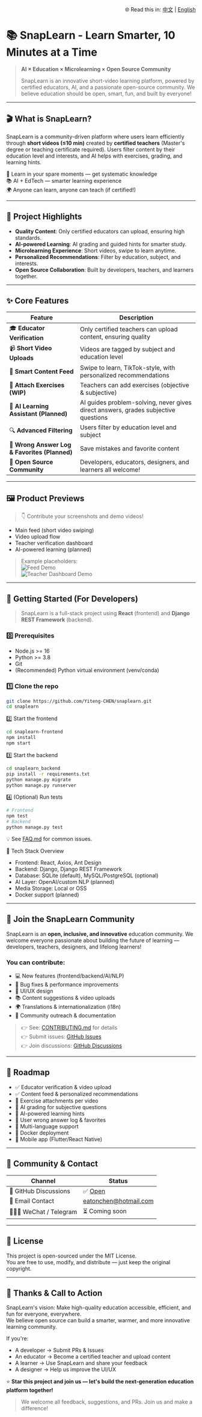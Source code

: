 <p align="right">
  🌐 Read this in:
  <a href="README.md">中文</a> |
  <a href="README.en.md">English</a>
</p>

# 📚 SnapLearn - Learn Smarter, 10 Minutes at a Time

> **AI × Education × Microlearning × Open Source Community**
>
> SnapLearn is an innovative short-video learning platform, powered by certified educators, AI, and a passionate open-source community. We believe education should be open, smart, fun, and built by everyone!

---

## 🎬 What is SnapLearn?

SnapLearn is a community-driven platform where users learn efficiently through **short videos (≤10 min)** created by **certified teachers** (Master's degree or teaching certificate required). Users filter content by their education level and interests, and AI helps with exercises, grading, and learning hints.

🧩 Learn in your spare moments — get systematic knowledge  
📚 AI + EdTech — smarter learning experience  
🌍 Anyone can learn, anyone can teach (if certified!)

---

## 🌟 Project Highlights

- **Quality Content**: Only certified educators can upload, ensuring high standards.
- **AI-powered Learning**: AI grading and guided hints for smarter study.
- **Microlearning Experience**: Short videos, swipe to learn anytime.
- **Personalized Recommendations**: Filter by education, subject, and interests.
- **Open Source Collaboration**: Built by developers, teachers, and learners together.

---

## ✨ Core Features

| Feature | Description |
|---------|-------------|
| 🎓 **Educator Verification** | Only certified teachers can upload content, ensuring quality |
| 📹 **Short Video Uploads** | Videos are tagged by subject and education level |
| 🧭 **Smart Content Feed** | Swipe to learn, TikTok-style, with personalized recommendations |
| 📝 **Attach Exercises (WIP)** | Teachers can add exercises (objective & subjective) |
| 🤖 **AI Learning Assistant (Planned)** | AI guides problem-solving, never gives direct answers, grades subjective questions |
| 🔍 **Advanced Filtering** | Users filter by education level and subject |
| 📌 **Wrong Answer Log & Favorites (Planned)** | Save mistakes and favorite content |
| 🌟 **Open Source Community** | Developers, educators, designers, and learners all welcome! |

---

## 🖼 Product Previews

> 👇 Contribute your screenshots and demo videos!
- Main feed (short video swiping)
- Video upload flow
- Teacher verification dashboard
- AI-powered learning (planned)

> Example placeholders:  
> ![Feed Demo](docs/demo_feed.png)  
> ![Teacher Dashboard Demo](docs/demo_teacher.png)

---

## 🚀 Getting Started (For Developers)

> SnapLearn is a full-stack project using **React** (frontend) and **Django REST Framework** (backend).

### 0️⃣ Prerequisites

- Node.js >= 16
- Python >= 3.8
- Git
- (Recommended) Python virtual environment (venv/conda)

### 1️⃣ Clone the repo

```bash
git clone https://github.com/Yiteng-CHEN/snaplearn.git
cd snaplearn
```

2️⃣ Start the frontend
```bash
cd snaplearn-frontend
npm install
npm start
```

3️⃣ Start the backend
```bash
cd snaplearn_backend
pip install -r requirements.txt
python manage.py migrate
python manage.py runserver
```

4️⃣ (Optional) Run tests
```bash
# Frontend
npm test
# Backend
python manage.py test
```

💡 See [FAQ.md](docs/FAQ.md) for common issues.

🧠 Tech Stack Overview
- Frontend: React, Axios, Ant Design
- Backend: Django, Django REST Framework
- Database: SQLite (default), MySQL/PostgreSQL (optional)
- AI Layer: OpenAI/custom NLP (planned)
- Media Storage: Local or OSS
- Docker support (planned)

---

## 👥 Join the SnapLearn Community

SnapLearn is an **open, inclusive, and innovative** education community. We welcome everyone passionate about building the future of learning — developers, teachers, designers, and lifelong learners!

### You can contribute:

- 💻 New features (frontend/backend/AI/NLP)
- 🐞 Bug fixes & performance improvements
- 🎨 UI/UX design
- 📚 Content suggestions & video uploads
- 🌍 Translations & internationalization (i18n)
- 📢 Community outreach & documentation

> 👉 See: [CONTRIBUTING.md](CONTRIBUTING.md) for details  
> 👉 Submit issues: [GitHub Issues](https://github.com/Yiteng-CHEN/snaplearn/issues)  
> 👉 Join discussions: [GitHub Discussions](https://github.com/Yiteng-CHEN/snaplearn/discussions)

---

## 📌 Roadmap

- ✅ Educator verification & video upload
- ✅ Content feed & personalized recommendations
- 🚧 Exercise attachments per video
- 🚧 AI grading for subjective questions
- 🚧 AI-powered learning hints
- 🚧 User wrong answer log & favorites
- 🚧 Multi-language support
- 🚧 Docker deployment
- 🚧 Mobile app (Flutter/React Native)

---

## 💬 Community & Contact

| Channel                    | Status                                                |
| -------------------------- | ----------------------------------------------------- |
| 💬 GitHub Discussions      | ✅ [Open](https://github.com/Yiteng-CHEN/snaplearn/discussions) |
| 📧 Email Contact           | [eatonchen@hotmail.com](mailto:eatonchen@hotmail.com) |
| 🧑‍🤝‍🧑 WeChat / Telegram | ⏳ Coming soon                                         |

---

## 📄 License

This project is open-sourced under the MIT License.  
You are free to use, modify, and distribute — just keep the original copyright.

---

## 🙌 Thanks & Call to Action

SnapLearn's vision: Make high-quality education accessible, efficient, and fun for everyone, everywhere.  
We believe open source can build a smarter, warmer, and more innovative learning community.

If you're:

- A developer → Submit PRs & Issues
- An educator → Become a certified teacher and upload content
- A learner → Use SnapLearn and share your feedback
- A designer → Help us improve the UI/UX

⭐ **Star this project and join us — let's build the next-generation education platform together!**

> We welcome all feedback, suggestions, and PRs. Join us and make a difference!